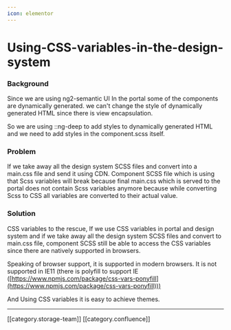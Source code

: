 ```yaml
---
icon: elementor
---
```


# Using-CSS-variables-in-the-design-system

### Background

&#x20;Since we are using ng2-semantic UI In the portal some of the components are dynamically generated. we can't change the style of dynamically generated HTML since there is view encapsulation.

So we are using  ::ng-deep to add styles to dynamically generated HTML and we need to add styles in the component.scss itself.&#x20;

### Problem

If we take away all the design system SCSS files and convert into a main.css file and send it using CDN. Component SCSS file which is using that Scss variables will break because final main.css which is served to the portal does not contain Scss variables anymore because while converting Scss to CSS all variables are converted to their actual value.

### Solution

CSS variables to the rescue, If we use CSS variables in portal and design system and if we take away all the design system SCSS files and convert to main.css file, component SCSS still be able to access the CSS variables since there are natively supported in browsers.

Speaking of browser support, it is supported in modern browsers. It is not supported in IE11 (there is polyfill to support IE ([https://www.npmjs.com/package/css-vars-ponyfill](https://www.npmjs.com/package/css-vars-ponyfill)))

And Using CSS variables it is easy to achieve themes.

***

\[\[category.storage-team]] \[\[category.confluence]]
